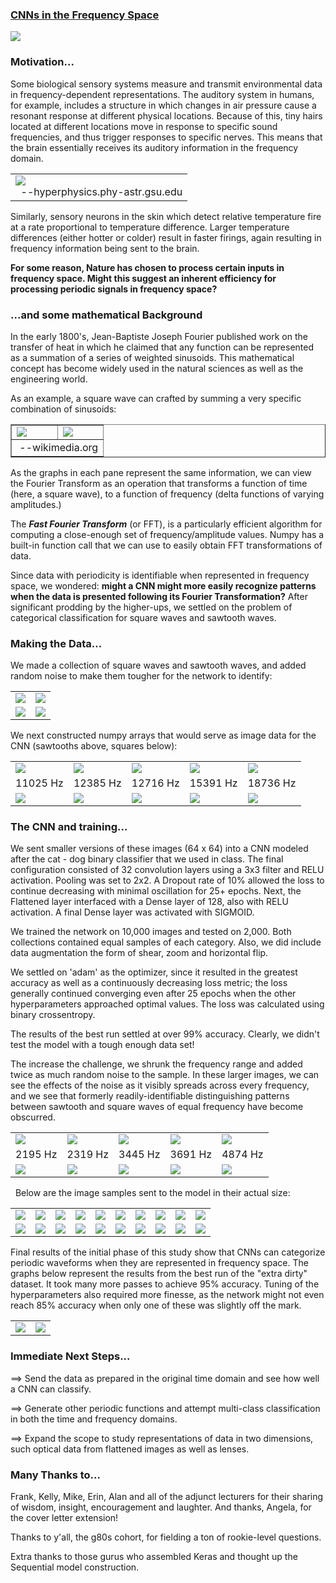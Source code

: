 
### <u>CNNs in the Frequency Space</u>
<p>
<img src='figs/readme/14_15.png'>
<p>

### Motivation...
Some biological sensory systems measure  and transmit environmental data in frequency-dependent representations.  The auditory system in humans, for example, includes a structure in which changes in air pressure cause a resonant response at different physical locations.  Because of this, tiny hairs located at different locations move in response to specific sound frequencies, and thus trigger responses to specific nerves.  This means that the brain essentially receives its auditory information in the frequency domain.  
<table><tr><td>
<img src='figs/readme/earanalyze.jpg'>
<br>&nbsp; --hyperphysics.phy-astr.gsu.edu
</td></tr></table>

Similarly, sensory neurons in the skin which detect relative temperature fire at a rate proportional to temperature difference.  Larger temperature differences (either hotter or colder) result in faster firings, again resulting in frequency information being sent to the brain.

**For some reason, Nature has chosen to process certain inputs in frequency space.  Might this suggest an inherent efficiency for processing periodic signals in frequency space?**

### ...and some mathematical Background
In the early 1800's, Jean-Baptiste Joseph Fourier published work on the transfer of heat in which he claimed that any function can be represented  as a summation of a series of weighted sinusoids.  This mathematical concept has become widely used in the natural sciences as well as the engineering world.

As an example, a square wave can crafted by summing a very specific combination of sinusoids:
<br>
<table border='none'><tr>
<td><img src='figs/readme/Fourier_square.gif'></td>
<td><img src='figs/readme/Fourier_3D.gif'></td>
</tr><tr><td colspan=2>&nbsp;--wikimedia.org</td>
</tr></table>


As the graphs in each pane represent the same information, we can view the Fourier Transform as an operation that transforms a function of time (here, a square wave), to a function of frequency (delta functions of varying amplitudes.)

The **<i>Fast Fourier Transform</i>** (or FFT), is a particularly efficient algorithm for computing a close-enough set of frequency/amplitude values.  Numpy has a built-in function call that we can use to easily obtain FFT transformations of data.

Since data with periodicity is identifiable when represented in frequency space, we wondered: **might a CNN might more easily recognize patterns when the data is presented following its Fourier Transformation?**  After significant prodding by the higher-ups, we settled on the problem of categorical classification for square waves and sawtooth waves.
### Making the Data...
We made a collection of square waves and sawtooth waves, and added random noise to make them tougher for the network to identify:

<table><tr>
<td><img src='figs/readme/sawtooth.png'></td>
<td><img src='figs/readme/square.png'></td>
</tr><tr>
<td><img src='figs/readme/saw_noise.png'></td>
<td><img src='figs/readme/square_noise.png'></td>
</tr></table>

We next constructed numpy arrays that would serve as image data for the CNN (sawtooths above, squares below):
<table><tr>
<td><img src='figs/readme/sawtooth/256/sawtooth_11025_5706_256.png'></td>
<td><img src='figs/readme/sawtooth/256/sawtooth_12385_5540_256.png'></td>
<td><img src='figs/readme/sawtooth/256/sawtooth_12716_9973_256.png'></td>
<td><img src='figs/readme/sawtooth/256/sawtooth_15391_4238_256.png'></td>
<td><img src='figs/readme/sawtooth/256/sawtooth_18736_8911_256.png'></td></tr>
<tr>
<td><center>11025 Hz</center></td>
<td><center>12385 Hz</center></td>
<td><center>12716 Hz</center></td>
<td><center>15391 Hz</center></td>
<td><center>18736 Hz</center></td>
</tr><tr>
<td><img src='figs/readme/square/256/square_11025_5706_256.png'> </td>
<td><img src='figs/readme/square/256/square_12385_5540_256.png'> </td>
<td><img src='figs/readme/square/256/square_12716_9973_256.png'> </td>
<td><img src='figs/readme/square/256/square_15391_4238_256.png'> </td>
<td><img src='figs/readme/square/256/square_18736_8911_256.png'> </td>
</tr></table>

### The CNN and training...

We sent smaller versions of these images (64 x 64) into a CNN modeled after the cat - dog binary classifier that we used in class.  The final configuration consisted of 32 convolution layers using a 3x3 filter and RELU activation.  Pooling was set to 2x2.  A Dropout rate of 10% allowed the loss to continue decreasing with minimal oscillation for 25+ epochs.  Next, the Flattened layer interfaced with a Dense layer of 128, also with RELU activation. A final Dense layer was activated with SIGMOID.
<p>
We trained the network on 10,000 images and tested on 2,000.  Both collections contained equal samples of each category.  Also, we did include data augmentation the form of shear, zoom and horizontal flip.
<p>
We settled on 'adam' as the optimizer, since it resulted in the greatest accuracy as well as a continuously decreasing loss metric; the loss generally continued converging even after 25 epochs when the other hyperparameters approached optimal values.  The loss was calculated using binary crossentropy.   
<p> The results of the best run settled at over 99% accuracy.  Clearly, we didn't test the model with a tough enough data set!
<table><tr>
<p>
The increase the challenge, we shrunk the frequency range and added twice as much random noise to the sample.  In these larger images, we can see the effects of the noise as it visibly spreads across every frequency, and we see that formerly readily-identifiable distinguishing patterns between sawtooth and square waves of equal frequency have become obscurred.
<td><img src='figs/readme/dirty_5k/sawtooth/sawtooth_2195_9879_256.png'></td>
<td><img src='figs/readme/dirty_5k/sawtooth/sawtooth_2319_2718_256.png'>
<td><img src='figs/readme/dirty_5k/sawtooth/sawtooth_3445_6854_256.png'>
<td><img src='figs/readme/dirty_5k/sawtooth/sawtooth_3445_6854_256.png'>
<td><img src='figs/readme/dirty_5k/sawtooth/sawtooth_4874_8253_256.png'></tr>
<tr>
<td><center>2195 Hz</center></td>
<td><center>2319 Hz</center></td>
<td><center>3445 Hz</center></td>
<td><center>3691 Hz</center></td>
<td><center>4874 Hz</center></td></tr>
<tr>
<td><img src='figs/readme/dirty_5k/square/square_2195_9879_256.png'> </td>
<td><img src='figs/readme/dirty_5k/square/square_2319_2718_256.png'> </td>
<td><img src='figs/readme/dirty_5k/square/square_3445_6854_256.png'> </td>
<td><img src='figs/readme/dirty_5k/square/square_3691_1252_256.png'> </td>
<td><img src='figs/readme/dirty_5k/square/square_4874_8253_256.png'> </td>
</tr></table>
<p>&nbsp;
Below are the image samples sent to the model in their actual size:
<table>
<tr colspan = 10>
<td><img src='figs/readme/dirty_5k/sawtooth/sawtooth_2037_4414_64.png'></td>
<td><img src='figs/readme/dirty_5k/sawtooth/sawtooth_2167_6525_64.png'></td>
<td><img src='figs/readme/dirty_5k/sawtooth/sawtooth_2248_5151_64.png'></td>
<td><img src='figs/readme/dirty_5k/sawtooth/sawtooth_2902_3732_64.png'></td>
<td><img src='figs/readme/dirty_5k/sawtooth/sawtooth_3019_9176_64.png'></td>

<td><img src='figs/readme/dirty_5k/sawtooth/sawtooth_3117_3631_64.png'></td>
<td><img src='figs/readme/dirty_5k/sawtooth/sawtooth_4067_6719_64.png'></td>
<td><img src='figs/readme/dirty_5k/sawtooth/sawtooth_4097_2118_64.png'></td>
<td><img src='figs/readme/dirty_5k/sawtooth/sawtooth_4102_9135_64.png'></td>
<td><img src='figs/readme/try_sawtooth_64.gif'></td></tr>
<tr colspan = 10>
<td><img src='figs/readme/dirty_5k/square/square_2037_4414_64.png'></td>
<td><img src='figs/readme/dirty_5k/square/square_2167_6525_64.png'></td>
<td><img src='figs/readme/dirty_5k/square/square_2248_5151_64.png'></td>
<td><img src='figs/readme/dirty_5k/square/square_2902_3732_64.png'></td>
<td><img src='figs/readme/dirty_5k/square/square_3019_9176_64.png'></td>

<td><img src='figs/readme/dirty_5k/square/square_3117_3631_64.png'></td>
<td><img src='figs/readme/dirty_5k/square/square_4067_6719_64.png'></td>
<td><img src='figs/readme/dirty_5k/square/square_4097_2118_64.png'></td>
<td><img src='figs/readme/dirty_5k/square/square_4102_9135_64.png'></td>
<td><img src='figs/readme/try_square_64.gif'></td></tr>
</table>

Final results of the initial phase of this study show that CNNs can categorize periodic waveforms when they are represented in frequency space.  The graphs below represent the results from the best run of the "extra dirty" dataset.  It took many more passes to achieve 95% accuracy.  Tuning of the hyperparameters also required more finesse, as the network might not even reach 85% accuracy when only one of these was slightly off the mark.  
<table><tr>
<td><img src='figs/readme/acc_ep.png'></td>
<td><img src='figs/readme/loss_ep.png'></td>
</tr></table>

### Immediate Next Steps...
==> Send the data as prepared in the original time domain and see how well a CNN can classify.

==> Generate other periodic functions and attempt multi-class classification in both the time and frequency domains.

==> Expand the scope to study representations of data in two dimensions, such optical data from flattened images as well as lenses.
<p>

### Many Thanks to...
Frank, Kelly, Mike, Erin, Alan and all of the adjunct lecturers for their sharing of wisdom, insight, encouragement and laughter.  And thanks, Angela, for the cover letter extension!
<p>
Thanks to y'all, the g80s cohort, for fielding a ton of rookie-level questions.
<p>
Extra thanks to those gurus who assembled Keras and thought up the Sequential model construction.
